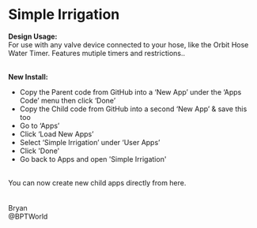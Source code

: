 # Simple Irrigation
<b>Design Usage:</b><br>
For use with any valve device connected to your hose, like the Orbit Hose Water Timer. Features mutiple timers and restrictions..<br><br>

<b>New Install:</b><br>
* Copy the Parent code from GitHub into a ‘New App’ under the ‘Apps Code’ menu then click ‘Done’
* Copy the Child code from GitHub into a second ‘New App’ & save this too
* Go to ‘Apps’
* Click ‘Load New Apps’
* Select ‘Simple Irrigation’ under ‘User Apps’
* Click 'Done'
* Go back to Apps and open 'Simple Irrigation'
<br>
You can now create new child apps directly from here.<br><br>

<br>
Bryan<br>
@BPTWorld
